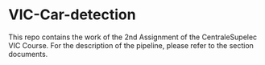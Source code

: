 # VIC-Car-detection
This repo contains the work of the 2nd Assignment of the CentraleSupelec VIC Course.
For the description of the pipeline, please refer to the section documents.
